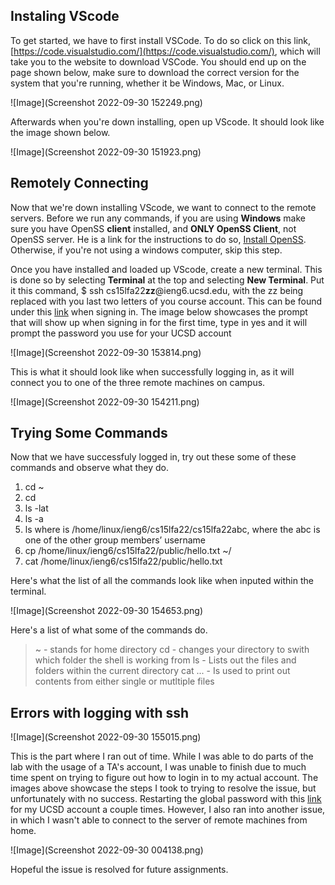 ## Instaling VScode
To get started, we have to first install VSCode. To do so click on this link, [https://code.visualstudio.com/](https://code.visualstudio.com/), 
which will take you to the website to download VSCode. You should end up on the page shown below, make sure to download the correct version for 
the system that you're running, whether it be Windows, Mac, or Linux. 

![Image](Screenshot 2022-09-30 152249.png)

Afterwards when you're down installing, open up VScode. It should look like the image shown below.

![Image](Screenshot 2022-09-30 151923.png)

## Remotely Connecting
Now that we're down installing VScode, we want to connect to the remote servers. Before we run any commands, if you are using **Windows** make sure you have OpenSS **client** 
installed, and **ONLY OpenSS Client**, not OpenSS server. He is a link for the instructions to do so, [Install OpenSS](https://learn.microsoft.com/en-us/windows-server/administration/openssh/openssh_install_firstuse?tabs=gui). Otherwise, if you're not using a windows computer, skip this step.

Once you have installed and loaded up VScode, create a new terminal. This is done so by selecting **Terminal** at the top and selecting **New Terminal**.
Put it this command, $ ssh cs15lfa22**zz**@ieng6.ucsd.edu, with the zz being replaced with you last two letters of you course account. 
This can be found under this [link](https://sdacs.ucsd.edu/~icc/index.php) when signing in. The image below showcases the prompt that will
show up when signing in for the first time, type in yes and it will prompt the password you use for your UCSD account

![Image](Screenshot 2022-09-30 153814.png)

This is what it should look like when successfully logging in, as it will connect you to one of the three remote machines on campus.

![Image](Screenshot 2022-09-30 154211.png)

## Trying Some Commands
Now that we have successfuly logged in, try out these some of these commands and observe what they do. 
1. cd ~
2. cd
3. ls -lat
4. ls -a
5. ls <directory> where <directory> is /home/linux/ieng6/cs15lfa22/cs15lfa22abc, where the abc is one of the other group members’ username
6. cp /home/linux/ieng6/cs15lfa22/public/hello.txt ~/
7. cat /home/linux/ieng6/cs15lfa22/public/hello.txt

Here's what the list of all the commands look like when inputed within the terminal.

![Image](Screenshot 2022-09-30 154653.png)

Here's a list of what some of the commands do.
> ~ - stands for home directory
> cd <path> - changes your directory to swith which folder the shell is working from
> ls <path> - Lists out the files and folders within the current directory
> cat <file1> <file2> ... - Is used to print out contents from either single or mutltiple files

## Errors with logging with ssh
![Image](Screenshot 2022-09-30 155015.png)

This is the part where I ran out of time. While I was able to do parts of the lab with the usage of a TA's account, I was unable to finish 
due to much time spent on trying to figure out how to login in to my actual account. The images above showcase the steps I took to trying 
to resolve the issue, but unfortunately with no success. Restarting the global password with this [link](https://sdacs.ucsd.edu/~icc/index.php) 
for my UCSD account a couple times. However, I also ran into another issue, in which I wasn't able to connect to the server of remote machines 
from home.

![Image](Screenshot 2022-09-30 004138.png)

Hopeful the issue is resolved for future assignments.

